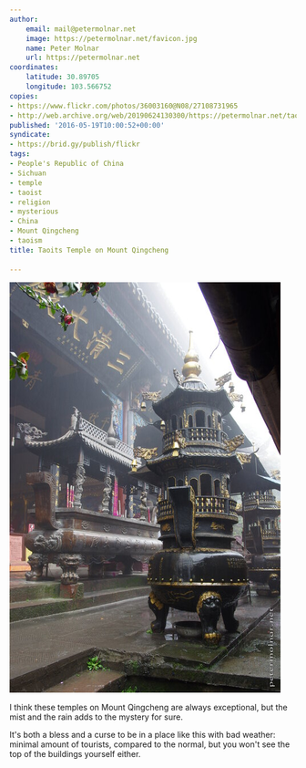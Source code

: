 ```yaml
---
author:
    email: mail@petermolnar.net
    image: https://petermolnar.net/favicon.jpg
    name: Peter Molnar
    url: https://petermolnar.net
coordinates:
    latitude: 30.89705
    longitude: 103.566752
copies:
- https://www.flickr.com/photos/36003160@N08/27108731965
- http://web.archive.org/web/20190624130300/https://petermolnar.net/taoist-temple-on-mount-qingcheng/
published: '2016-05-19T10:00:52+00:00'
syndicate:
- https://brid.gy/publish/flickr
tags:
- People's Republic of China
- Sichuan
- temple
- taoist
- religion
- mysterious
- China
- Mount Qingcheng
- taoism
title: Taoits Temple on Mount Qingcheng

---
```


![](taoist-temple-on-mount-qingcheng.jpg)

I think these temples on Mount Qingcheng are always exceptional, but the
mist and the rain adds to the mystery for sure.

It's both a bless and a curse to be in a place like this with bad
weather: minimal amount of tourists, compared to the normal, but you
won't see the top of the buildings yourself either.